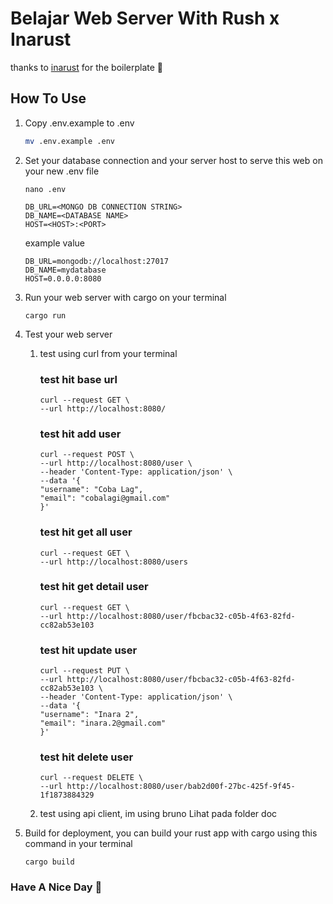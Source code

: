 # Belajar Web Server With Rush x Inarust
thanks to [inarust](https://github.com/inarust/inarust) for the boilerplate 🤩

## How To Use
1. Copy .env.example to .env
    ```sh
    mv .env.example .env
    ```
2. Set your database connection and your server host to serve this web on your new .env file
    ```nano
    nano .env
    ```

    ```.env
    DB_URL=<MONGO DB CONNECTION STRING>
    DB_NAME=<DATABASE NAME>
    HOST=<HOST>:<PORT>

    ```

    example value
    ```.env
    DB_URL=mongodb://localhost:27017
    DB_NAME=mydatabase
    HOST=0.0.0.0:8080
    ```

3. Run your web server with cargo on your terminal
    ```
    cargo run
    ```

4. Test your web server
    1. test using curl from your terminal
        ### test hit base url
        ```curl
        curl --request GET \
        --url http://localhost:8080/
        ```

        ### test hit add user
        ```curl
        curl --request POST \
        --url http://localhost:8080/user \
        --header 'Content-Type: application/json' \
        --data '{
        "username": "Coba Lag",
        "email": "cobalagi@gmail.com"
        }'
        ```

        ### test hit get all user
        ```curl
        curl --request GET \
        --url http://localhost:8080/users
        ```

        ### test hit get detail user
        ```curl
        curl --request GET \
        --url http://localhost:8080/user/fbcbac32-c05b-4f63-82fd-cc82ab53e103
        ```

        ### test hit update user
        ```curl
        curl --request PUT \
        --url http://localhost:8080/user/fbcbac32-c05b-4f63-82fd-cc82ab53e103 \
        --header 'Content-Type: application/json' \
        --data '{
        "username": "Inara 2",
        "email": "inara.2@gmail.com"
        }'
        ```

        ### test hit delete user
        ```curl
        curl --request DELETE \
        --url http://localhost:8080/user/bab2d00f-27bc-425f-9f45-1f1873884329
        
        ```
    2. test using api client, im using bruno
        Lihat pada folder doc

5. Build for deployment, you can build your rust app with cargo using this command in your terminal
    ```
    cargo build
    ```

### Have A Nice Day 👋
